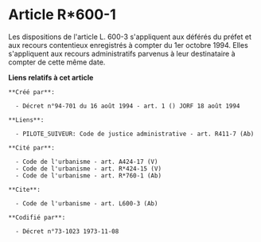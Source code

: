 # Article R*600-1

Les dispositions de l'article L. 600-3 s'appliquent aux déférés du préfet et aux recours contentieux enregistrés à compter du
1er octobre 1994. Elles s'appliquent aux recours administratifs parvenus à leur destinataire à compter de cette même date.

**Liens relatifs à cet article**

	**Créé par**:

	  - Décret n°94-701 du 16 août 1994 - art. 1 () JORF 18 août 1994

	**Liens**:

	  - PILOTE_SUIVEUR: Code de justice administrative - art. R411-7 (Ab)

	**Cité par**:

	  - Code de l'urbanisme - art. A424-17 (V)
	  - Code de l'urbanisme - art. R*424-15 (V)
	  - Code de l'urbanisme - art. R*760-1 (Ab)

	**Cite**:

	  - Code de l'urbanisme - art. L600-3 (Ab)

	**Codifié par**:

	  - Décret n°73-1023 1973-11-08
